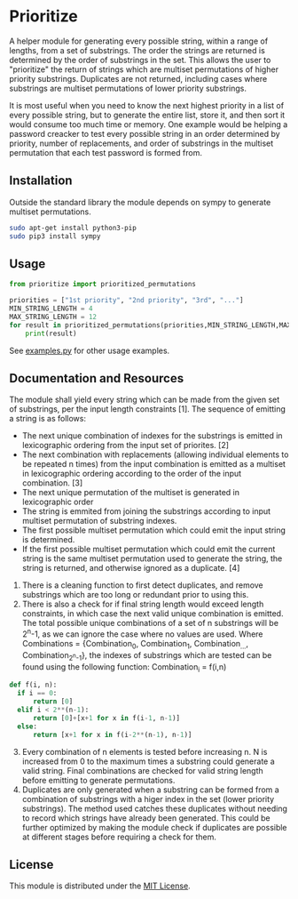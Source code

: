 # Prioritize
A helper module for generating every possible string, within a range of lengths, from a set of substrings.  The order the strings are returned is determined by the order of substrings in the set.  This allows the user to "prioritize" the return of strings which are multiset permutations of higher priority substrings. Duplicates are not returned, including cases where substrings are multiset permutations of lower priority substrings.

It is most useful when you need to know the next highest priority in a list of every possible string, but to generate the entire list, store it, and then sort it would consume too much time or memory.  One example would be helping a password creacker to test every possible string in an order determined by priority, number of replacements, and order of substrings in the multiset permutation that each test password is formed from.

## Installation
Outside the standard library the module depends on sympy to generate multiset permutations.
```sh
sudo apt-get install python3-pip
sudo pip3 install sympy
```

## Usage
```python
from prioritize import prioritized_permutations

priorities = ["1st priority", "2nd priority", "3rd", "..."]
MIN_STRING_LENGTH = 4
MAX_STRING_LENGTH = 12
for result in prioritized_permutations(priorities,MIN_STRING_LENGTH,MAX_STRING_LENGTH):
    print(result)
```

See [examples.py](/examples.py) for other usage examples.

## Documentation and Resources
The module shall yield every string which can be made from the given set of substrings, per the input length constraints [1]. The sequence of emitting a string is as follows:
* The next unique combination of indexes for the substrings is emitted in lexicographic ordering from the input set of priorites. [2]
* The next combination with replacements (allowing individual elements to be repeated n times) from the input combination is emitted as a multiset in lexicographic ordering according to the order of the input combination. [3]
* The next unique permutation of the multiset is generated in lexicographic order
* The string is emmited from joining the substrings according to input multiset permutation of substring indexes.
* The first possible multiset permutation which could emit the input string is determined.
* If the first possible multiset permutation which could emit the current string is the same multiset permutation used to generate the string, the string is returned, and otherwise ignored as a duplicate. [4]


1. There is a cleaning function to first detect duplicates, and remove substrings which are too long or redundant prior to using this.  
2. There is also a check for if final string length would exceed length constraints, in which case the next valid unique combination is emitted. The total possible unique combinations of a set of n substrings will be 2<sup>n</sup>-1, as we can ignore the case where no values are used.
Where Combinations = {Combination<sub>0</sub>, Combination<sub>1</sub>, Combination<sub>...</sub>, Combination<sub>2<sup>n</sup>-1</sub>}, the indexes of substrings which are tested can be found using the following function: Combination<sub>i</sub> = f(i,n)
```python
def f(i, n):
  if i == 0:
      return [0]
  elif i < 2**(n-1):
      return [0]+[x+1 for x in f(i-1, n-1)]
  else:
      return [x+1 for x in f(i-2**(n-1), n-1)]
```
3. Every combination of n elements is tested before increasing n.  N is increased from 0 to the maximum times a substring could generate a valid string.  Final combinations are checked for valid string length before emitting to generate permutations.
4. Duplicates are only generated when a substring can be formed from a combination of substrings with a higer index in the set (lower priority substrings). The method used catches these duplicates without needing to record which strings have already been generated. This could be further optimized by making the module check if duplicates are possible at different stages before requiring a check for them.


## License
This module is distributed under the [MIT License](/LICENSE).
